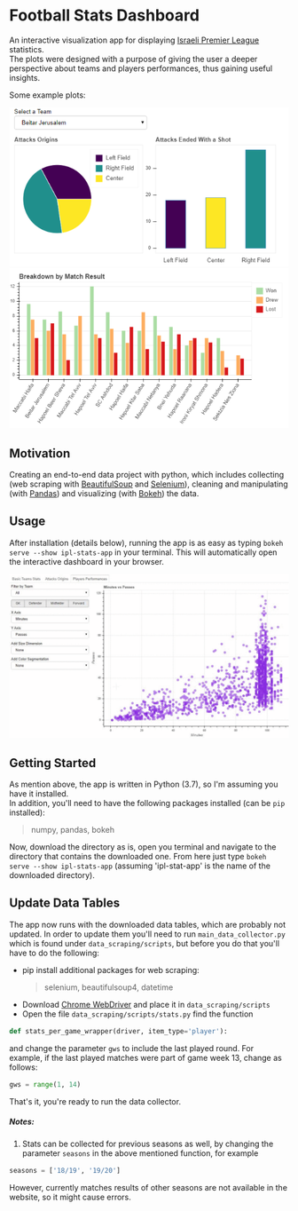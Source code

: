 # Football Stats Dashboard

An interactive visualization app for displaying [Israeli Premier League](https://www.football.co.il/en/) statistics.  
The plots were designed with a purpose of giving the user a deeper perspective about teams and players performances, thus gaining useful insights.

Some example plots:

![](https://github.com/uriMen/ipl-stats-app/blob/master/examples/app_example%20(3).png) ![](https://github.com/uriMen/ipl-stats-app/blob/master/examples/app_example2.png)

## Motivation

Creating an end-to-end data project with python, which includes collecting (web scraping with [BeautifulSoup](https://www.crummy.com/software/BeautifulSoup/bs4/doc/) and [Selenium](https://selenium-python.readthedocs.io/)), cleaning and manipulating (with [Pandas](https://pandas.pydata.org/pandas-docs/stable/)) and visualizing (with [Bokeh](https://docs.bokeh.org/en/latest/)) the data.

## Usage

After installation (details below), running the app is as easy as typing `bokeh serve --show ipl-stats-app` in your terminal. This will automatically open the interactive dashboard in your browser.

![](https://github.com/uriMen/ipl-stats-app/blob/master/examples/app_example4.gif)

## Getting Started

As mention above, the app is written in Python (3.7), so I'm assuming you have it installed.  
In addition, you'll need to have the following packages installed (can be `pip` installed):
> numpy, pandas, bokeh

Now, download the directory as is, open you terminal and navigate to the directory that contains the downloaded one. From here just type `bokeh serve --show ipl-stats-app` (assuming 'ipl-stat-app' is the name of the downloaded directory).

## Update Data Tables

The app now runs with the downloaded data tables, which are probably not updated. In order to update them you'll need to run `main_data_collector.py` which is found under `data_scraping/scripts`, but before you do that you'll have to do the following:
* pip install additional packages for web scraping:
  >selenium, beautifulsoup4, datetime
* Download [Chrome WebDriver](https://sites.google.com/a/chromium.org/chromedriver/downloads) and place it in `data_scraping/scripts`
* Open the file `data_scraping/scripts/stats.py` find the function  
```python
def stats_per_game_wrapper(driver, item_type='player'): 
```
and change the parameter `gws` to include the last played round. For example, if the last played matches were part of game week 13, change as follows:
```python
gws = range(1, 14)
```

That's it, you're ready to run the data collector.

##### Notes:

1. Stats can be collected for previous seasons as well, by changing the parameter `seasons` in the above mentioned function, for example 
```python
seasons = ['18/19', '19/20']
``` 
However, currently matches results of other seasons are not available in the website, so it might cause errors.
